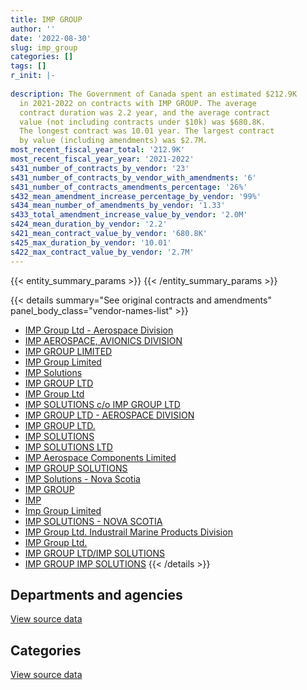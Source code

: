 ```yaml
---
title: IMP GROUP
author: ''
date: '2022-08-30'
slug: imp_group
categories: []
tags: []
r_init: |-
  
description: The Government of Canada spent an estimated $212.9K
  in 2021-2022 on contracts with IMP GROUP. The average
  contract duration was 2.2 year, and the average contract
  value (not including contracts under $10k) was $680.8K.
  The longest contract was 10.01 year. The largest contract
  by value (including amendments) was $2.7M.
most_recent_fiscal_year_total: '212.9K'
most_recent_fiscal_year_year: '2021-2022'
s431_number_of_contracts_by_vendor: '23'
s431_number_of_contracts_by_vendor_with_amendments: '6'
s431_number_of_contracts_amendments_percentage: '26%'
s432_mean_amendment_increase_percentage_by_vendor: '99%'
s434_mean_number_of_amendments_by_vendor: '1.33'
s433_total_amendment_increase_value_by_vendor: '2.0M'
s424_mean_duration_by_vendor: '2.2'
s421_mean_contract_value_by_vendor: '680.8K'
s425_max_duration_by_vendor: '10.01'
s422_max_contract_value_by_vendor: '2.7M'
---
```


<script src="/rmarkdown-libs/htmlwidgets/htmlwidgets.js"></script>
<link href="/rmarkdown-libs/datatables-css/datatables-crosstalk.css" rel="stylesheet" />
<script src="/rmarkdown-libs/datatables-binding/datatables.js"></script>
<script src="/rmarkdown-libs/jquery/jquery-3.6.0.min.js"></script>
<link href="/rmarkdown-libs/dt-core-bootstrap/css/dataTables.bootstrap.min.css" rel="stylesheet" />
<link href="/rmarkdown-libs/dt-core-bootstrap/css/dataTables.bootstrap.extra.css" rel="stylesheet" />
<script src="/rmarkdown-libs/dt-core-bootstrap/js/jquery.dataTables.min.js"></script>
<script src="/rmarkdown-libs/dt-core-bootstrap/js/dataTables.bootstrap.min.js"></script>
<link href="/rmarkdown-libs/crosstalk/css/crosstalk.min.css" rel="stylesheet" />
<script src="/rmarkdown-libs/crosstalk/js/crosstalk.min.js"></script>
<script src="/rmarkdown-libs/htmlwidgets/htmlwidgets.js"></script>
<link href="/rmarkdown-libs/datatables-css/datatables-crosstalk.css" rel="stylesheet" />
<script src="/rmarkdown-libs/datatables-binding/datatables.js"></script>
<script src="/rmarkdown-libs/jquery/jquery-3.6.0.min.js"></script>
<link href="/rmarkdown-libs/dt-core-bootstrap/css/dataTables.bootstrap.min.css" rel="stylesheet" />
<link href="/rmarkdown-libs/dt-core-bootstrap/css/dataTables.bootstrap.extra.css" rel="stylesheet" />
<script src="/rmarkdown-libs/dt-core-bootstrap/js/jquery.dataTables.min.js"></script>
<script src="/rmarkdown-libs/dt-core-bootstrap/js/dataTables.bootstrap.min.js"></script>
<link href="/rmarkdown-libs/crosstalk/css/crosstalk.min.css" rel="stylesheet" />
<script src="/rmarkdown-libs/crosstalk/js/crosstalk.min.js"></script>

{{< entity_summary_params >}}
{{< /entity_summary_params >}}

{{< details summary="See original contracts and amendments" panel_body_class="vendor-names-list" >}}
- [IMP Group Ltd - Aerospace Division](https://search.open.canada.ca/en/ct/?sort=contract_value_f%20desc&page=1&search_text=%22IMP%20Group%20Ltd%20-%20Aerospace%20Division%22)
- [IMP AEROSPACE, AVIONICS DIVISION](https://search.open.canada.ca/en/ct/?sort=contract_value_f%20desc&page=1&search_text=%22IMP%20AEROSPACE%2c%20AVIONICS%20DIVISION%22)
- [IMP GROUP LIMITED](https://search.open.canada.ca/en/ct/?sort=contract_value_f%20desc&page=1&search_text=%22IMP%20GROUP%20LIMITED%22)
- [IMP Group Limited](https://search.open.canada.ca/en/ct/?sort=contract_value_f%20desc&page=1&search_text=%22IMP%20Group%20Limited%22)
- [IMP Solutions](https://search.open.canada.ca/en/ct/?sort=contract_value_f%20desc&page=1&search_text=%22IMP%20Solutions%22)
- [IMP GROUP LTD](https://search.open.canada.ca/en/ct/?sort=contract_value_f%20desc&page=1&search_text=%22IMP%20GROUP%20LTD%22)
- [IMP Group Ltd](https://search.open.canada.ca/en/ct/?sort=contract_value_f%20desc&page=1&search_text=%22IMP%20Group%20Ltd%22)
- [IMP SOLUTIONS c/o IMP GROUP LTD](https://search.open.canada.ca/en/ct/?sort=contract_value_f%20desc&page=1&search_text=%22IMP%20SOLUTIONS%20c%2fo%20IMP%20GROUP%20LTD%22)
- [IMP GROUP LTD - AEROSPACE DIVISION](https://search.open.canada.ca/en/ct/?sort=contract_value_f%20desc&page=1&search_text=%22IMP%20GROUP%20LTD%20-%20AEROSPACE%20DIVISION%22)
- [IMP GROUP LTD.](https://search.open.canada.ca/en/ct/?sort=contract_value_f%20desc&page=1&search_text=%22IMP%20GROUP%20LTD.%22)
- [IMP SOLUTIONS](https://search.open.canada.ca/en/ct/?sort=contract_value_f%20desc&page=1&search_text=%22IMP%20SOLUTIONS%22)
- [IMP SOLUTIONS LTD](https://search.open.canada.ca/en/ct/?sort=contract_value_f%20desc&page=1&search_text=%22IMP%20SOLUTIONS%20LTD%22)
- [IMP Aerospace Components Limited](https://search.open.canada.ca/en/ct/?sort=contract_value_f%20desc&page=1&search_text=%22IMP%20Aerospace%20Components%20Limited%22)
- [IMP GROUP SOLUTIONS](https://search.open.canada.ca/en/ct/?sort=contract_value_f%20desc&page=1&search_text=%22IMP%20GROUP%20SOLUTIONS%22)
- [IMP Solutions - Nova Scotia](https://search.open.canada.ca/en/ct/?sort=contract_value_f%20desc&page=1&search_text=%22IMP%20Solutions%20-%20Nova%20Scotia%22)
- [IMP GROUP](https://search.open.canada.ca/en/ct/?sort=contract_value_f%20desc&page=1&search_text=%22IMP%20GROUP%22)
- [IMP](https://search.open.canada.ca/en/ct/?sort=contract_value_f%20desc&page=1&search_text=%22IMP%22)
- [Imp Group Limited](https://search.open.canada.ca/en/ct/?sort=contract_value_f%20desc&page=1&search_text=%22Imp%20Group%20Limited%22)
- [IMP SOLUTIONS - NOVA SCOTIA](https://search.open.canada.ca/en/ct/?sort=contract_value_f%20desc&page=1&search_text=%22IMP%20SOLUTIONS%20-%20NOVA%20SCOTIA%22)
- [IMP Group Ltd. Industrail Marine Products Division](https://search.open.canada.ca/en/ct/?sort=contract_value_f%20desc&page=1&search_text=%22IMP%20Group%20Ltd.%20%20Industrail%20Marine%20Products%20Division%22)
- [IMP Group Ltd.](https://search.open.canada.ca/en/ct/?sort=contract_value_f%20desc&page=1&search_text=%22IMP%20Group%20Ltd.%22)
- [IMP GROUP LTD/IMP SOLUTIONS](https://search.open.canada.ca/en/ct/?sort=contract_value_f%20desc&page=1&search_text=%22IMP%20GROUP%20LTD%2fIMP%20SOLUTIONS%22)
- [IMP GROUP IMP SOLUTIONS](https://search.open.canada.ca/en/ct/?sort=contract_value_f%20desc&page=1&search_text=%22IMP%20GROUP%20IMP%20SOLUTIONS%22)
{{< /details >}}

## Departments and agencies

<div id="htmlwidget-1" style="width:100%;height:auto;" class="datatables html-widget"></div>
<script type="application/json" data-for="htmlwidget-1">{"x":{"style":"bootstrap","filter":"none","vertical":false,"data":[["<a href=\"/departments/cbsa-asfc/\">Canada Border Services Agency<\/a>","<a href=\"/departments/dfatd-maecd/\">Global Affairs Canada<\/a>","<a href=\"/departments/dnd-mdn/\">National Defence<\/a>","<a href=\"/departments/esdc-edsc/\">Employment and Social Development Canada<\/a>","<a href=\"/departments/lac-bac/\">Library and Archives Canada<\/a>","<a href=\"/departments/nrc-cnrc/\">National Research Council Canada<\/a>","<a href=\"/departments/nrcan-rncan/\">Natural Resources Canada<\/a>","<a href=\"/departments/ps-sp/\">Public Safety Canada<\/a>","<a href=\"/departments/tbs-sct/\">Treasury Board of Canada Secretariat<\/a>","<a href=\"/departments/tc/\">Transport Canada<\/a>","<a href=\"/departments/vac-acc/\">Veterans Affairs Canada<\/a>"],[442087.67,180056.76,745348.63,null,6756.75,null,null,45997.42,9315.68,null,349063.39],[null,null,707033.99,11497.5,8190,null,28250,98876.37,27719.84,null,350019.73],[null,null,0,null,null,82851.12,null,160226.21,19464.48,288150,329936.63],[null,null,0,null,null,135608.33,null,null,null,77244.77,null]],"container":"<table class=\"table table-striped table-hover row-border order-column display\">\n  <thead>\n    <tr>\n      <th>Department<\/th>\n      <th>2018-2019<\/th>\n      <th>2019-2020<\/th>\n      <th>2020-2021<\/th>\n      <th>2021-2022<\/th>\n    <\/tr>\n  <\/thead>\n<\/table>","options":{"order":[[4,"desc"]],"pageLength":10,"autoWidth":true,"columnDefs":[{"targets":1,"render":"function(data, type, row, meta) {\n    return type !== 'display' ? data : DTWidget.formatCurrency(data, \"$\", 2, 3, \",\", \".\", true, null);\n  }"},{"targets":2,"render":"function(data, type, row, meta) {\n    return type !== 'display' ? data : DTWidget.formatCurrency(data, \"$\", 2, 3, \",\", \".\", true, null);\n  }"},{"targets":3,"render":"function(data, type, row, meta) {\n    return type !== 'display' ? data : DTWidget.formatCurrency(data, \"$\", 2, 3, \",\", \".\", true, null);\n  }"},{"targets":4,"render":"function(data, type, row, meta) {\n    return type !== 'display' ? data : DTWidget.formatCurrency(data, \"$\", 2, 3, \",\", \".\", true, null);\n  }"},{"width":"16%","targets":[1,2,3,4]},{"className":"dt-right","targets":[1,2,3,4]}],"orderClasses":false}},"evals":["options.columnDefs.0.render","options.columnDefs.1.render","options.columnDefs.2.render","options.columnDefs.3.render"],"jsHooks":[]}</script>
<p class="text-right">
<a href="https://github.com/GoC-Spending/contracts-data/tree/main/data/out/vendors/imp_group/summary_by_fiscal_year_by_department.csv" class="source-data-link btn btn-link">View source data</a>
</p>

## Categories

<div id="htmlwidget-2" style="width:100%;height:auto;" class="datatables html-widget"></div>
<script type="application/json" data-for="htmlwidget-2">{"x":{"style":"bootstrap","filter":"none","vertical":false,"data":[["<a href=\"/categories/facilities_and_construction/\">Facilities and construction<\/a>","<a href=\"/categories/defence/\">Defence<\/a>","<a href=\"/categories/professional_services/\">Professional services<\/a>","<a href=\"/categories/information_technology/\">Information technology<\/a>"],[null,87032,658316.63,1033277.67],[null,46913.75,660120.24,524553.44],[82851.12,0,null,797777.31],[135608.33,0,null,77244.77]],"container":"<table class=\"table table-striped table-hover row-border order-column display\">\n  <thead>\n    <tr>\n      <th>Category<\/th>\n      <th>2018-2019<\/th>\n      <th>2019-2020<\/th>\n      <th>2020-2021<\/th>\n      <th>2021-2022<\/th>\n    <\/tr>\n  <\/thead>\n<\/table>","options":{"order":[[4,"desc"]],"dom":"t","pageLength":30,"autoWidth":true,"columnDefs":[{"targets":1,"render":"function(data, type, row, meta) {\n    return type !== 'display' ? data : DTWidget.formatCurrency(data, \"$\", 2, 3, \",\", \".\", true, null);\n  }"},{"targets":2,"render":"function(data, type, row, meta) {\n    return type !== 'display' ? data : DTWidget.formatCurrency(data, \"$\", 2, 3, \",\", \".\", true, null);\n  }"},{"targets":3,"render":"function(data, type, row, meta) {\n    return type !== 'display' ? data : DTWidget.formatCurrency(data, \"$\", 2, 3, \",\", \".\", true, null);\n  }"},{"targets":4,"render":"function(data, type, row, meta) {\n    return type !== 'display' ? data : DTWidget.formatCurrency(data, \"$\", 2, 3, \",\", \".\", true, null);\n  }"},{"width":"16%","targets":[1,2,3,4]},{"className":"dt-right","targets":[1,2,3,4]}],"orderClasses":false,"lengthMenu":[10,25,30,50,100]}},"evals":["options.columnDefs.0.render","options.columnDefs.1.render","options.columnDefs.2.render","options.columnDefs.3.render"],"jsHooks":[]}</script>
<p class="text-right">
<a href="https://github.com/GoC-Spending/contracts-data/tree/main/data/out/vendors/imp_group/summary_by_fiscal_year_by_category.csv" class="source-data-link btn btn-link">View source data</a>
</p>

